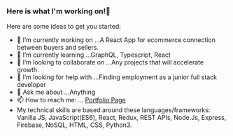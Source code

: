 ### Here is what I'm working on!👋


Here are some ideas to get you started:

- 🔭 I’m currently working on ...A React App for ecommerce connection between buyers and sellers.
- 🌱 I’m currently learning ...GraphQL, Typescript, React
- 👯 I’m looking to collaborate on ...Any projects that will accelerate growth.
- 🤔 I’m looking for help with ...Finding employment as a junior full stack developer
- 💬 Ask me about ...Anything
- 📫 How to reach me: ... [Portfolio Page](https://portfolio-3ce2a.web.app/)
- My technical skills are based around these languages/frameworks: Vanilla JS, JavaScript(ES6), React, Redux, REST APIs, Node.Js, Express, Firebase, NoSQL, HTML, CSS, Python3. 

